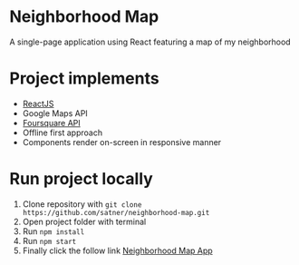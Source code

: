 # Neighborhood Map
A single-page application using React featuring a map of my neighborhood


# Project implements

* [ReactJS](https://reactjs.org/)
* Google Maps API
* [Foursquare API](https://developer.foursquare.com/)
* Offline first approach
* Components render on-screen in responsive manner

# Run project locally

1. Clone repository with `git clone https://github.com/satner/neighborhood-map.git`
2. Open project folder with terminal
3. Run `npm install`
4. Run `npm start`
5. Finally click the follow link [Neighborhood Map App](http://localhost:3000/)
